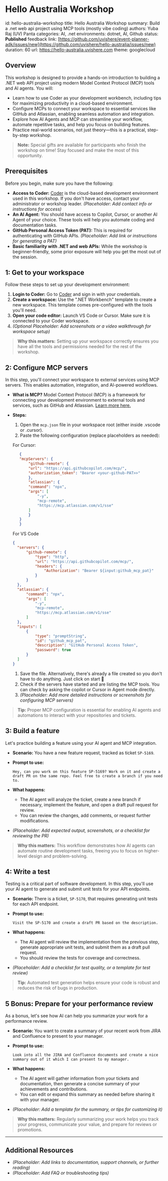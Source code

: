 # Hello Australia Workshop

id: hello-australia-workshop
title: Hello Australia Workshop
summary: Build a .net web api project using MCP tools (mostly vibe coding)
authors: Yuba Raj (UV) Panta
categories: AI, .net
environments: dotnet, AI, Github
status: **Published**
feedback link: [https://github.com/uvishere/event-planner-adk/issues/new](https://github.com/uvishere/hello-australia/issues/new)
duration: 60
url: <https://hello-australia.uvishere.com>
theme: googlecloud

## Overview

This workshop is designed to provide a hands-on introduction to building a .NET web API project using modern Model Context Protocol (MCP) tools and AI agents. You will:

- Learn how to use Coder as your development workbench, including tips for maximizing productivity in a cloud-based environment.
- Configure MCPs to connect your workspace to essential services like GitHub and Atlassian, enabling seamless automation and integration.
- Explore how AI Agents and MCP can streamline your workflow, automate repetitive tasks, and help you focus on building features.
- Practice real-world scenarios, not just theory—this is a practical, step-by-step workshop.

> **Note:** Special gifts are available for participants who finish the workshop on time! Stay focused and make the most of this opportunity.

## Prerequisites

Before you begin, make sure you have the following:

- **Access to Coder:** [Coder](https://coder.pageupinternal.cloud) is the cloud-based development environment used in this workshop. If you don't have access, contact your administrator or workshop leader. _(Placeholder: Add contact info or instructions for access)_
- **An AI Agent:** You should have access to Copilot, Cursor, or another AI Agent of your choice. These tools will help you automate coding and documentation tasks.
- **GitHub Personal Access Token (PAT):** This is required for authenticating with GitHub APIs. _(Placeholder: Add link or instructions for generating a PAT)_
- **Basic familiarity with .NET and web APIs:** While the workshop is beginner-friendly, some prior exposure will help you get the most out of the session.

## 1: Get to your workspace

Follow these steps to set up your development environment:

1. **Login to Coder:** Go to [Coder](https://coder.pageupinternal.cloud) and sign in with your credentials.
2. **Create a workspace:** Use the ".NET Workbench" template to create a new workspace. This template comes pre-configured with the tools you'll need.
3. **Open your code editor:** Launch VS Code or Cursor. Make sure it is connected to your Coder workspace.
4. _(Optional Placeholder: Add screenshots or a video walkthrough for workspace setup)_

> **Why this matters:** Setting up your workspace correctly ensures you have all the tools and permissions needed for the rest of the workshop.

## 2: Configure MCP servers

In this step, you'll connect your workspace to external services using MCP servers. This enables automation, integration, and AI-powered workflows.

- **What is MCP?** Model Context Protocol (MCP) is a framework for connecting your development environment to external tools and services, such as GitHub and Atlassian. [Learn more here.](https://medium.com/all-things-gcp/unlocking-your-developer-abilities-with-model-context-protocol-mcp-9b1def292d0b)

- **Steps:**
  1. Open the `mcp.json` file in your workspace root (either inside .vscode or .cursor).
  1. Paste the following configuration (replace placeholders as needed):

    For Cursor:

     ```json
        {
        "mcpServers": {
            "github-remote": {
            "url": "https://api.githubcopilot.com/mcp/",
            "authorization_token": "Bearer <your-github-PAT>>"
            },
            "atlassian": {
            "command": "npx",
            "args": [
                "-y",
                "mcp-remote",
                "https://mcp.atlassian.com/v1/sse"
            ]
            }
        }
        }
     ```

    For VS Code

    ```json
    {
      "servers": {
          "github-remote": {
              "type": "http",
              "url": "https://api.githubcopilot.com/mcp/",
              "headers": {
                  "Authorization": "Bearer ${input:github_mcp_pat}"
              }
          }
      },
      "atlassian": {
          "command": "npx",
          "args": [
              "-y",
              "mcp-remote",
              "https://mcp.atlassian.com/v1/sse"
          ]
      },
      "inputs": [
          {
              "type": "promptString",
              "id": "github_mcp_pat",
              "description": "GitHub Personal Access Token",
              "password": true
          }
      ]
    }

    ```

  1. Save the file. Alternatively, there's already a file created so you don't have to do anything. Just click on start 🙂
  1. Check if the servers have started and are listing the MCP tools. You can check by asking the copilot or Cursor in Agent mode directly.
  1. _(Placeholder: Add more detailed instructions or screenshots for configuring MCP servers)_

> **Tip:** Proper MCP configuration is essential for enabling AI agents and automations to interact with your repositories and tickets.

## 3: Build a feature

Let's practice building a feature using your AI agent and MCP integration.

- **Scenario:** You have a new feature request, tracked as ticket `SP-5169`.
- **Prompt to use:**

  ```text
  Hey, can you work on this feature SP-5169? Work on it and create a draft PR on the same repo. Feel free to create a branch if you need to.
  ```

- **What happens:**
  - The AI agent will analyze the ticket, create a new branch if necessary, implement the feature, and open a draft pull request for review.
  - You can review the changes, add comments, or request further modifications.
- _(Placeholder: Add expected output, screenshots, or a checklist for reviewing the PR)_

> **Why this matters:** This workflow demonstrates how AI agents can automate routine development tasks, freeing you to focus on higher-level design and problem-solving.

## 4: Write a test

Testing is a critical part of software development. In this step, you'll use your AI agent to generate and submit unit tests for your API endpoints.

- **Scenario:** There is a ticket, `SP-5170`, that requires generating unit tests for each API endpoint.
- **Prompt to use:**

  ```text
  Visit the SP-5170 and create a draft PR based on the description.
  ```

- **What happens:**
  - The AI agent will review the implementation from the previous step, generate appropriate unit tests, and submit them as a draft pull request.
  - You should review the tests for coverage and correctness.
- _(Placeholder: Add a checklist for test quality, or a template for test review)_

> **Tip:** Automated test generation helps ensure your code is robust and reduces the risk of bugs in production.

## 5 Bonus: Prepare for your performance review

As a bonus, let's see how AI can help you summarize your work for a performance review.

- **Scenario:** You want to create a summary of your recent work from JIRA and Confluence to present to your manager.
- **Prompt to use:**

  ```text
  Look into all the JIRA and Confluence documents and create a nice summary out of it which I can present to my manager.
  ```

- **What happens:**
  - The AI agent will gather information from your tickets and documentation, then generate a concise summary of your achievements and contributions.
  - You can edit or expand this summary as needed before sharing it with your manager.
- _(Placeholder: Add a template for the summary, or tips for customizing it)_

> **Why this matters:** Regularly summarizing your work helps you track your progress, communicate your value, and prepare for reviews or promotions.

---

## Additional Resources

- _(Placeholder: Add links to documentation, support channels, or further reading)_
- _(Placeholder: Add FAQ or troubleshooting tips)_
